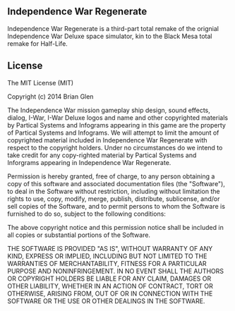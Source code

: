 ## Independence War Regenerate

Independence War Regenerate is a third-part total remake of the orignial Independence War Deluxe space simulator, kin to the Black Mesa total remake for Half-Life.

## License

The MIT License (MIT)

Copyright (c) 2014 Brian Glen

The Independence War mission gameplay ship design, sound effects, dialog, I-War, I-War Deluxe logos and name and other copyrighted materials by Partical Systems and Infograms appearing in this game are the property of Partical Systems and Infograms. We will attempt to limit the amount of copyrighted material included in Independence War Regenerate with respect to the copyright holders. Under no circumstances do we intend to take credit for any copy-righted material by Partical Systems and Inforgrams appearing in Independence War Regenerate.

Permission is hereby granted, free of charge, to any person obtaining a copy of this software and associated documentation files (the "Software"), to deal in the Software without restriction, including without limitation the rights to use, copy, modify, merge, publish, distribute, sublicense, and/or sell copies of the Software, and to permit persons to whom the Software is furnished to do so, subject to the following conditions:

The above copyright notice and this permission notice shall be included in all copies or substantial portions of the Software.

THE SOFTWARE IS PROVIDED "AS IS", WITHOUT WARRANTY OF ANY KIND, EXPRESS OR IMPLIED, INCLUDING BUT NOT LIMITED TO THE WARRANTIES OF MERCHANTABILITY, FITNESS FOR A PARTICULAR PURPOSE AND NONINFRINGEMENT. IN NO EVENT SHALL THE AUTHORS OR COPYRIGHT HOLDERS BE LIABLE FOR ANY CLAIM, DAMAGES OR OTHER LIABILITY, WHETHER IN AN ACTION OF CONTRACT, TORT OR OTHERWISE, ARISING FROM, OUT OF OR IN CONNECTION WITH THE SOFTWARE OR THE USE OR OTHER DEALINGS IN THE SOFTWARE.
